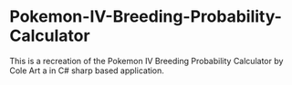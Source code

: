 # Pokemon-IV-Breeding-Probability-Calculator
This is a recreation of the Pokemon IV Breeding Probability Calculator by Cole Art a in C# sharp based application.
